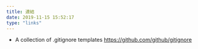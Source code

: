```yaml
---
title: 連結
date: 2019-11-15 15:52:17
type: "links"
---
```


- A collection of .gitignore templates
https://github.com/github/gitignore
